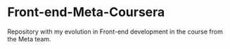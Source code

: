 # Front-end-Meta-Coursera
 Repository with my evolution in Front-end development in the course from the Meta team.
